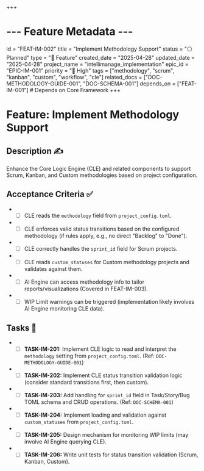 +++
# --- Feature Metadata ---
id = "FEAT-IM-002"
title = "Implement Methodology Support"
status = "⚪️ Planned"
type = "🌟 Feature"
created_date = "2025-04-28"
updated_date = "2025-04-28"
project_name = "intellimanage_implementation"
epic_id = "EPIC-IM-001"
priority = "🔼 High"
tags = ["methodology", "scrum", "kanban", "custom", "workflow", "cle"]
related_docs = ["DOC-METHODOLOGY-GUIDE-001", "DOC-SCHEMA-001"]
depends_on = ["FEAT-IM-001"] # Depends on Core Framework
+++

# Feature: Implement Methodology Support

## Description ✍️

Enhance the Core Logic Engine (CLE) and related components to support Scrum, Kanban, and Custom methodologies based on project configuration.

## Acceptance Criteria ✅

*   - [ ] CLE reads the `methodology` field from `project_config.toml`.
*   - [ ] CLE enforces valid status transitions based on the configured methodology (if rules apply, e.g., no direct "Backlog" to "Done").
*   - [ ] CLE correctly handles the `sprint_id` field for Scrum projects.
*   - [ ] CLE reads `custom_statuses` for Custom methodology projects and validates against them.
*   - [ ] AI Engine can access methodology info to tailor reports/visualizations (Covered in FEAT-IM-003).
*   - [ ] WIP Limit warnings can be triggered (implementation likely involves AI Engine monitoring CLE data).

## Tasks 📝

*   - [ ] **TASK-IM-201:** Implement CLE logic to read and interpret the `methodology` setting from `project_config.toml`. (Ref: `DOC-METHODOLOGY-GUIDE-001`)
*   - [ ] **TASK-IM-202:** Implement CLE status transition validation logic (consider standard transitions first, then custom).
*   - [ ] **TASK-IM-203:** Add handling for `sprint_id` field in Task/Story/Bug TOML schema and CRUD operations. (Ref: `DOC-SCHEMA-001`)
*   - [ ] **TASK-IM-204:** Implement loading and validation against `custom_statuses` from `project_config.toml`.
*   - [ ] **TASK-IM-205:** Design mechanism for monitoring WIP limits (may involve AI Engine querying CLE).
*   - [ ] **TASK-IM-206:** Write unit tests for status transition validation (Scrum, Kanban, Custom).
